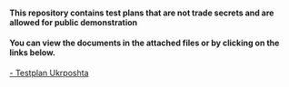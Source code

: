 #### This repository contains test plans that are not trade secrets and are allowed for public demonstration
#### You can view the documents in the attached files or by clicking on the links below.
[- Testplan Ukrposhta](https://drive.google.com/file/d/1KZHeJ1EqS3hPC9hbiZOIvTNuE3GW_fL9/view?usp=share_link)